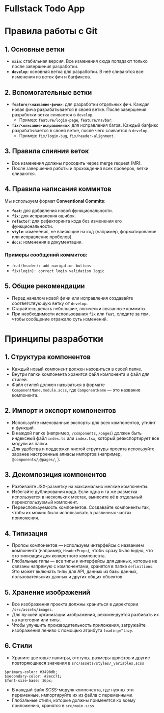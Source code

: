 # Fullstack Todo App

# Правила работы с Git

## 1. Основные ветки

- **`main`**: стабильная версия. Все изменения сюда попадают только после завершения разработки.
- **`develop`**: основная ветка для разработки. В неё сливаются все изменения из веток фич и багфиксов.

## 2. Вспомогательные ветки

- **`feature/<название-фичи>`**: для разработки отдельных фич. Каждая новая фича разрабатывается в своей ветке. После завершения разработки ветка сливается в `develop`.
  - Пример: `feature/login-page`, `feature/navbar`.
- **`fix/<описание-исправления>`**: для исправления багов. Каждый багфикс разрабатывается в своей ветке, после чего сливается в `develop`.
  - Пример: `fix/login-bug`, `fix/header-alignment`.

## 3. Правила слияния веток

- Все изменения должны проходить через merge request (MR).
- После завершения работы и прохождения всех проверок, ветки сливаются.

## 4. Правила написания коммитов

Мы используем формат **Conventional Commits**:

- **`feat`**: для добавления новой функциональности.
- **`fix`**: для исправления ошибок.
- **`refactor`**: для рефакторинга кода без изменения его функциональности.
- **`style`**: изменения, не влияющие на код (например, форматирование или исправление пробелов).
- **`docs`**: изменения в документации.

### Примеры сообщений коммитов:

- `feat(header): add navigation buttons`
- `fix(login): correct login validation logic`

## 5. Общие рекомендации

- Перед началом новой фичи или исправления создавайте соответствующую ветку от `develop`.
- Старайтесь делать небольшие, логически связанные коммиты.
- При необходимости использования `fix` или `feat`, следите за тем, чтобы сообщение отражало суть изменений.

# Принципы разработки

## 1. Структура компонентов

- Каждый новый компонент должен находиться в своей папке.
- Внутри папки компонента хранится файл компонента и файл для стилей.
- Файл стилей должен называться в формате `ComponentName.module.scss`, где `ComponentName` — это название компонента.

## 2. Импорт и экспорт компонентов

- Используйте именованные экспорты для всех компонентов, утилит и функций.
- В каждой папке (например, `/components`, `/pages`) должен быть индексный файл `index.ts` или `index.tsx`, который реэкспортирует все модули из папки.
- Для удобства и поддержки чистой структуры проекта используйте заранее настроенные алиасы импортов (например, `@components/`,`@pages/`, ).

## 3. Декомпозиция компонентов

- Разбивайте JSX-разметку на максимально мелкие компоненты.
- Избегайте дублирования кода. Если одна и та же разметка используется в нескольких местах, вынесите её в отдельный переиспользуемый компонент.
- Переиспользуемость компонентов. Создавайте компоненты так, чтобы их можно было использовать в различных частях приложения.

## 4. Типизация

- Пропсы компонентов — используем интерфейсы с названием компонента (например, `HeaderProps`), чтобы сразу было видно, что это типизация для конкретного компонента.
- Глобальные типы — все типы и интерфейсы для данных, которые не связаны напрямую с компонентами, хранятся в папке `definitions`. Это может включать типы для API, данных из базы данных, пользовательских данных и других общих объектов.

## 5. Хранение изображений

- Все изображения проекта должны храниться в директории `/src/assets/images`.
- Для лучшей организации изображений, рекомендуется разбивать их на категории или типы.
- Чтобы улучшить производительность приложения, загружайте изображения лениво с помощью атрибута `loading="lazy`.

## 6. Стили

- Храните цветовые палитры, отступы, размеры шрифтов и другие повторяющиеся значения в `src/assets/styles/_variables.scss`

```
$primary-color: #3498db;
$secondary-color: #2ecc71;
$font-size-base: 16px;
```

- В каждый файл SCSS-модуля компонента, где нужны эти переменные, импортируйте их из файла с переменными.
- Глобальные стили, которые должны применятся ко всему приложению, хранятся в `src/main.scss`
